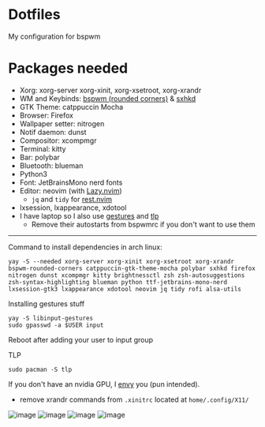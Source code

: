 # Dotfiles
My configuration for bspwm

# Packages needed
- Xorg: xorg-server xorg-xinit, xorg-xsetroot, xorg-xrandr
- WM and Keybinds: [bspwm (rounded corners)](https://github.com/phuhl/bspwm-rounded) & [sxhkd](https://github.com/baskerville/sxhkd)
- GTK Theme: catppuccin Mocha
- Browser: Firefox
- Wallpaper setter: nitrogen
- Notif daemon: dunst
- Compositor: xcompmgr
- Terminal: kitty
- Bar: polybar
- Bluetooth: blueman
- Python3
- Font: JetBrainsMono nerd fonts
- Editor: neovim (with [Lazy.nvim](https://github.com/folke/lazy.nvim))
  - `jq` and `tidy` for [rest.nvim](https://github.com/rest-nvim/rest.nvim)
- lxsession, lxappearance, xdotool
- I have laptop so I also use [gestures](https://aur.archlinux.org/packages/libinput-gestures) and [tlp](https://archlinux.org/packages/extra/any/tlp)
  - Remove their autostarts from bspwmrc if you don't want to use them

___
Command to install dependencies in arch linux:
```
yay -S --needed xorg-server xorg-xinit xorg-xsetroot xorg-xrandr bspwm-rounded-corners catppuccin-gtk-theme-mocha polybar sxhkd firefox nitrogen dunst xcompmgr kitty brightnessctl zsh zsh-autosuggestions zsh-syntax-highlighting blueman python ttf-jetbrains-mono-nerd lxsession-gtk3 lxappearance xdotool neovim jq tidy rofi alsa-utils
```
Installing gestures stuff
```
yay -S libinput-gestures
sudo gpasswd -a $USER input
```
Reboot after adding your user to input group

TLP
```
sudo pacman -S tlp
```

If you don't have an nvidia GPU, I [envy](https://github.com/bayasdev/envycontrol) you (pun intended).
- remove xrandr commands from `.xinitrc` located at `home/.config/X11/`

![image](https://github.com/TheEmperor342/dots/assets/83999665/d4388466-34be-4ea5-a834-7d835f62fcdb)
![image](https://github.com/TheEmperor342/dots/assets/83999665/76ee1867-b5ce-4478-b8d9-46b783259150)
![image](https://github.com/TheEmperor342/dots/assets/83999665/484e7404-28c5-4426-9418-db872cb9cb8a)
![image](https://github.com/TheEmperor342/dots/assets/83999665/fe5ca0e2-ed0e-4a44-9abe-b7012c922a11)
